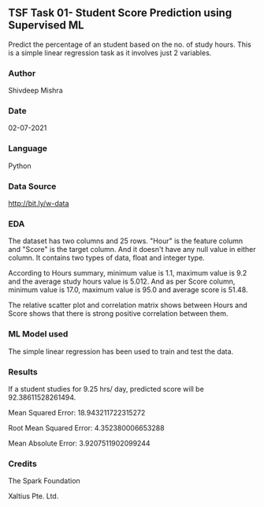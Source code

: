 ## TSF Task 01- Student Score Prediction using Supervised ML
Predict the percentage of an student based on the no. of study hours. This is a simple linear regression task as it involves just 2 variables.

### Author
Shivdeep Mishra

### Date
02-07-2021

### Language
Python

### Data Source
http://bit.ly/w-data

### EDA
The dataset has two columns and 25 rows. "Hour" is the feature column and "Score" is the target column. And it doesn't have any null value in either column. It contains two types of data, float and integer type.

According to Hours summary, minimum value is 1.1, maximum value is 9.2 and the average study hours value is 5.012. And as per Score column, minimum value is 17.0, maximum value is 95.0 and average score is 51.48.

The relative scatter plot and correlation matrix shows between Hours and Score shows that there is strong positive correlation between them.

### ML Model used
The simple linear regression has been used to train and test the data.

### Results
If a student studies for 9.25 hrs/ day, predicted score will be 92.38611528261494.

Mean Squared Error: 18.943211722315272 

Root Mean Squared Error: 4.352380006653288 

Mean Absolute Error: 3.9207511902099244

### Credits
The Spark Foundation

Xaltius Pte. Ltd.
